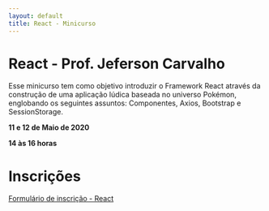 ```yaml
---
layout: default
title: React - Minicurso
---
```


# React - Prof. Jeferson Carvalho

Esse minicurso tem como objetivo introduzir o Framework React através da construção de uma aplicação lúdica baseada no universo Pokémon, englobando os seguintes assuntos: Componentes, Axios, Bootstrap e SessionStorage.


<i class="fa fa-2x fa-calendar-check-o" aria-hidden="true" style="color: #159957"></i> **11 e 12 de Maio de 2020**

<i class="fa fa-2x fa-clock-o" aria-hidden="true" style="color: #159957"></i> **14 às 16 horas**

# Inscrições

[Formulário de inscrição - React](https://bit.ly/2YHpOHa)